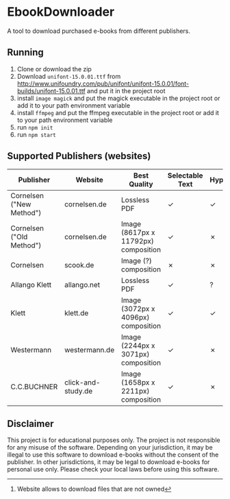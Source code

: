 # EbookDownloader

A tool to download purchased e-books from different publishers.

## Running

1. Clone or download the zip
1. Download `unifont-15.0.01.ttf` from http://www.unifoundry.com/pub/unifont/unifont-15.0.01/font-builds/unifont-15.0.01.ttf and put it in the project root
1. install `image magick` and put the magick executable in the project root or add it to your path environment variable
1. install `ffmpeg` and put the ffmpeg executable in the project root or add it to your path environment variable
1. run `npm init`
1. run `npm start`

## Supported Publishers (websites)
| Publisher | Website | Best Quality | Selectable Text | Hyperrefs | Notes |
| --- | --- | --- | --- | --- | --- |
| Cornelsen ("New Method") | cornelsen.de | Lossless PDF | &check; | &check; |  |
| Cornelsen ("Old Method") | cornelsen.de | Image (8617px x 11792px) composition | &check; | &cross; |  |
| Cornelsen | scook.de | Image (?) composition | &cross; | &cross; | |
| Allango Klett | allango.net | Lossless PDF | &check; | ? | [^1] |
| Klett | klett.de | Image (3072px x 4096px) composition | &check; | &check; | |
| Westermann | westermann.de | Image (2244px x 3071px) composition | &check; | &cross; | |
| C.C.BUCHNER | click-and-study.de | Image (1658px x 2211px) composition | &check; | &cross; | |

[^1]: Website allows to download files that are not owned
## Disclaimer
This project is for educational purposes only. The project is not responsible for any misuse of the software. Depending on your jurisdiction, it may be illegal to use this software to download e-books without the consent of the publisher. In other jurisdictions, it may be legal to download e-books for personal use only. Please check your local laws before using this software.